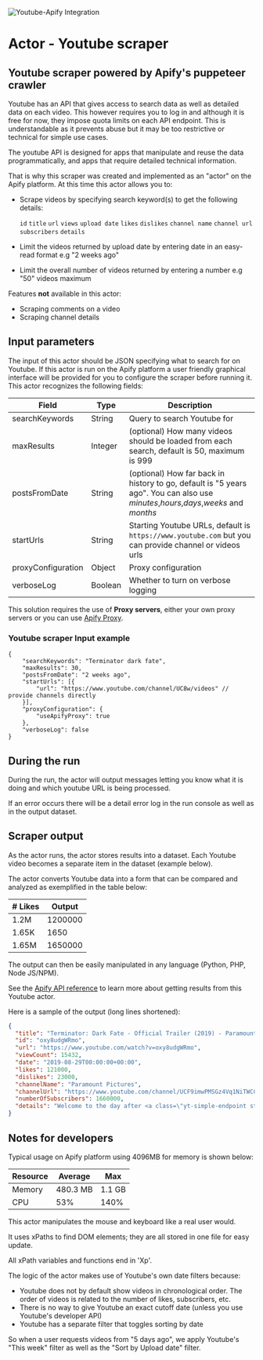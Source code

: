 ![Youtube-Apify Integration](https://user-images.githubusercontent.com/53663510/71532335-dd4f1200-28c0-11ea-8563-7b4e251b6d2e.png "Youtube-Apify Integration")

# Actor - Youtube scraper

## Youtube scraper powered by Apify's puppeteer crawler

Youtube has an API that gives access to search data as well as detailed data on each video.
This however requires you to log in and although it is free for now, they impose quota limits on each API endpoint.
This is understandable as it prevents abuse but it may be too restrictive or technical for simple use cases.

The youtube API is designed for apps that manipulate and reuse the data programmatically,
and apps that require detailed technical information.

That is why this scraper was created and implemented as an "actor" on the Apify platform. At this time this actor allows you to:
- Scrape videos by specifying search keyword(s) to get the following details:

  `id`
  `title`
  `url`
  `views`
  `upload date`
  `likes`
  `dislikes`
  `channel name`
  `channel url`
  `subscribers`
  `details`

- Limit the videos returned by upload date by entering date in an easy-read format e.g "2 weeks ago"
- Limit the overall number of videos returned by entering a number e.g "50" videos maximum

Features **not** available in this actor:
- Scraping comments on a video
- Scraping channel details

## Input parameters
The input of this actor should be JSON specifying what to search for on Youtube.
If this actor is run on the Apify platform a user friendly graphical interface will be provided for you to configure the scraper before running it.
This actor recognizes the following fields:

| Field | Type | Description |
| ----- | ---- | ----------- |
| searchKeywords | String | Query to search Youtube for |
| maxResults | Integer | (optional) How many videos should be loaded from each search, default is 50, maximum is 999 |
| postsFromDate | String | (optional) How far back in history to go, default is "5 years ago". You can also use *minutes*,*hours*,*days*,*weeks* and *months* |
| startUrls | String | Starting Youtube URLs, default is `https://www.youtube.com` but you can provide channel or videos urls |
| proxyConfiguration | Object | Proxy configuration |
| verboseLog | Boolean | Whether to turn on verbose logging |


This solution requires the use of **Proxy servers**, either your own proxy servers or you can use <a href="https://www.apify.com/docs/proxy">Apify Proxy</a>.

### Youtube scraper Input example

```jsonc
{
    "searchKeywords": "Terminator dark fate",
    "maxResults": 30,
    "postsFromDate": "2 weeks ago",
    "startUrls": [{
        "url": "https://www.youtube.com/channel/UC8w/videos" // provide channels directly
    }],
    "proxyConfiguration": {
        "useApifyProxy": true
    },
    "verboseLog": false
}
```
## During the run

During the run, the actor will output messages letting you know what it is doing and which youtube URL is being processed.

If an error occurs there will be a detail error log in the run console as well as in the output dataset.


## Scraper output

As the actor runs, the actor stores results into a dataset. Each Youtube video becomes a separate item in the dataset (example below).

The actor converts Youtube data into a form that can be compared and analyzed as exemplified in the table below:

| # Likes | Output |
| ----- | ---- |
| 1.2M | 1200000 |
| 1.65K | 1650 |
| 1.65M | 1650000 |

The output can then be easily manipulated in any language (Python, PHP, Node JS/NPM).

See the <a href="https://www.apify.com/docs/api" target="blank">Apify API reference</a> to learn more about getting results from this Youtube actor.

Here is a sample of the output (long lines shortened):

```json
{
  "title": "Terminator: Dark Fate - Official Trailer (2019) - Paramount Pictures",
  "id": "oxy8udgWRmo",
  "url": "https://www.youtube.com/watch?v=oxy8udgWRmo",
  "viewCount": 15432,
  "date": "2019-08-29T00:00:00+00:00",
  "likes": 121000,
  "dislikes": 23000,
  "channelName": "Paramount Pictures",
  "channelUrl": "https://www.youtube.com/channel/UCF9imwPMSGz4Vq1NiTWCC7g",
  "numberOfSubscribers": 1660000,
  "details": "Welcome to the day after <a class=\"yt-simple-endpoint style-sco..."
}
```

## Notes for developers

Typical usage on Apify platform using 4096MB for memory is shown below:

| Resource | Average | Max |
| ----- | ---- | ----------- |
| Memory | 480.3 MB | 1.1 GB |
| CPU | 53% | 140% |

This actor manipulates the mouse and keyboard like a real user would.

It uses xPaths to find DOM elements; they are all stored in one file for easy update.

All xPath variables and functions end in 'Xp'.

The logic of the actor makes use of Youtube's own date filters because:
 - Youtube does not by default show videos in chronological order.
   The order of videos is related to the number of likes, subscribers, etc.
 - There is no way to give Youtube an exact cutoff date (unless you use Youtube's developer API)
 - Youtube has a separate filter that toggles sorting by date

So when a user requests videos from "5 days ago", we apply Youtube's "This week" filter as well as the "Sort by Upload date" filter.
